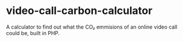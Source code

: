 # video-call-carbon-calculator
A calculator to find out what the CO₂ emmisions of an online video call could be, built in PHP.
